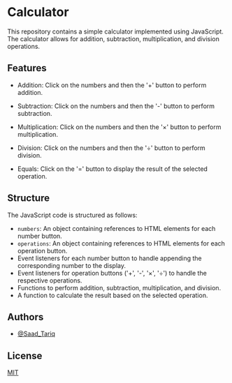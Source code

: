
# Calculator 


This repository contains a simple calculator implemented using JavaScript. The calculator allows for addition, subtraction, multiplication, and division operations.
## Features

- Addition: Click on the numbers and then the '+' button to perform addition.

- Subtraction: Click on the numbers and then the '-' button to perform subtraction.

- Multiplication: Click on the numbers and then the '×' button to perform multiplication.

- Division: Click on the numbers and then the '÷' button to perform division.

- Equals: Click on the '=' button to display the result of the selected operation.

## Structure

The JavaScript code is structured as follows:

- `numbers`: An object containing references to HTML elements for each number button.
- `operations`: An object containing references to HTML elements for each operation button.
- Event listeners for each number button to handle appending the corresponding number to the display.
- Event listeners for operation buttons ('+', '-', '×', '÷') to handle the respective operations.
- Functions to perform addition, subtraction, multiplication, and division.
- A function to calculate the result based on the selected operation.


## Authors

- [@Saad_Tariq](https://github.com/saadtariq1299/)


## License

[MIT](https://choosealicense.com/licenses/mit/)

